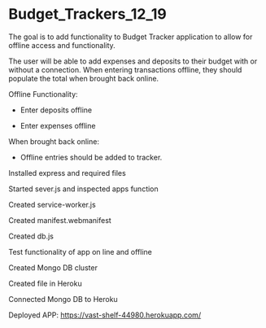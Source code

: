 # Budget_Trackers_12_19


The goal is to add functionality to Budget Tracker application to allow for offline access and functionality.

The user will be able to add expenses and deposits to their budget with or without a connection. When entering transactions offline, they should populate the total when brought back online.

Offline Functionality:

  * Enter deposits offline

  * Enter expenses offline

When brought back online:

  * Offline entries should be added to tracker.

  Installed express and required files

  Started sever.js and inspected apps function

  Created service-worker.js

  Created manifest.webmanifest

  Created db.js

  Test functionality of app on line and offline

  Created Mongo DB cluster

  Created file in Heroku

  Connected Mongo DB to Heroku

  Deployed APP: https://vast-shelf-44980.herokuapp.com/